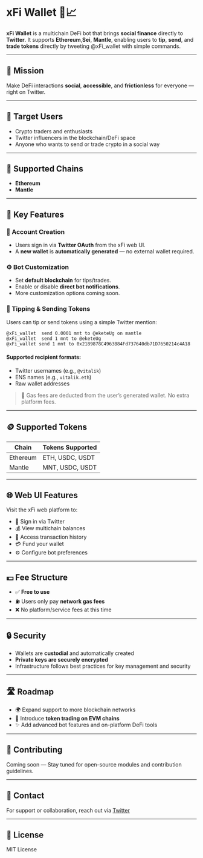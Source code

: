# xFi Wallet 🤖📈

**xFi Wallet** is a multichain DeFi bot that brings **social finance** directly to **Twitter**. It supports **Ethereum**,**Sei**, **Mantle**, enabling users to **tip**, **send**, and **trade tokens** directly by tweeting @xFi_wallet with simple commands.

---

## 🌟 Mission

Make DeFi interactions **social**, **accessible**, and **frictionless** for everyone — right on Twitter.

---

## 👥 Target Users

- Crypto traders and enthusiasts
- Twitter influencers in the blockchain/DeFi space
- Anyone who wants to send or trade crypto in a social way

---

## 🔗 Supported Chains

- **Ethereum**
- **Mantle**

---

## 🧩 Key Features

### 🔐 Account Creation

- Users sign in via **Twitter OAuth** from the xFi web UI.
- A **new wallet** is **automatically generated** — no external wallet required.

### ⚙️ Bot Customization

- Set **default blockchain** for tips/trades.
- Enable or disable **direct bot notifications**.
- More customization options coming soon.

### 💸 Tipping & Sending Tokens

Users can tip or send tokens using a simple Twitter mention:

```text
@xFi_wallet  send 0.0001 mnt to @eketeUg on mantle
@xFi_wallet  send 1 mnt to @eketeUg
@xFi_wallet send 1 mnt to 0x2189878C4963B84Fd737640db71D7650214c4A18
```

#### Supported recipient formats:

- Twitter usernames (e.g., `@vitalik`)
- ENS names (e.g., `vitalik.eth`)
- Raw wallet addresses

> 🧾 Gas fees are deducted from the user’s generated wallet. No extra platform fees.

---

## 🪙 Supported Tokens

| Chain    | Tokens Supported |
| -------- | ---------------- |
| Ethereum | ETH, USDC, USDT  |
| Mantle   | MNT, USDC, USDT  |

---

## 🌐 Web UI Features

Visit the xFi web platform to:

- 🔐 Sign in via Twitter
- 💰 View multichain balances
- 📜 Access transaction history
- 💳 Fund your wallet
- ⚙️ Configure bot preferences

---

## 💵 Fee Structure

- ✅ **Free to use**
- ⛽ Users only pay **network gas fees**
- ❌ No platform/service fees at this time

---

## 🔒 Security

- Wallets are **custodial** and automatically created
- **Private keys are securely encrypted**
- Infrastructure follows best practices for key management and security

---

## 🛣️ Roadmap

- 🌍 Expand support to more blockchain networks
- 💱 Introduce **token trading on EVM chains**
- ✨ Add advanced bot features and on-platform DeFi tools

---

## 🤝 Contributing

Coming soon — Stay tuned for open-source modules and contribution guidelines.

---

## 📩 Contact

For support or collaboration, reach out via [Twitter](https://x.com/xFi_wallet)

---

## 📝 License

MIT License
